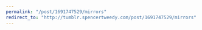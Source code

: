 ```yaml
---
permalink: "/post/1691747529/mirrors"
redirect_to: "http://tumblr.spencertweedy.com/post/1691747529/mirrors"
---
```

